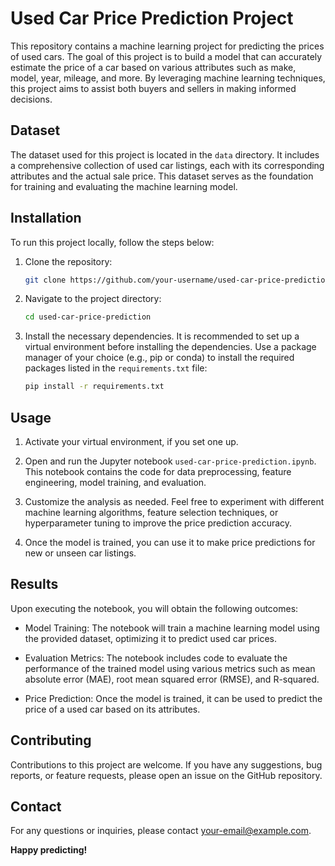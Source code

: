 # Used Car Price Prediction Project


This repository contains a machine learning project for predicting the prices of used cars. The goal of this project is to build a model that can accurately estimate the price of a car based on various attributes such as make, model, year, mileage, and more. By leveraging machine learning techniques, this project aims to assist both buyers and sellers in making informed decisions.

## Dataset

The dataset used for this project is located in the `data` directory. It includes a comprehensive collection of used car listings, each with its corresponding attributes and the actual sale price. This dataset serves as the foundation for training and evaluating the machine learning model.

## Installation

To run this project locally, follow the steps below:

1. Clone the repository:

   ```bash
   git clone https://github.com/your-username/used-car-price-prediction.git
   ```

2. Navigate to the project directory:

   ```bash
   cd used-car-price-prediction
   ```

3. Install the necessary dependencies. It is recommended to set up a virtual environment before installing the dependencies. Use a package manager of your choice (e.g., pip or conda) to install the required packages listed in the `requirements.txt` file:

   ```bash
   pip install -r requirements.txt
   ```

## Usage

1. Activate your virtual environment, if you set one up.

2. Open and run the Jupyter notebook `used-car-price-prediction.ipynb`. This notebook contains the code for data preprocessing, feature engineering, model training, and evaluation.

3. Customize the analysis as needed. Feel free to experiment with different machine learning algorithms, feature selection techniques, or hyperparameter tuning to improve the price prediction accuracy.

4. Once the model is trained, you can use it to make price predictions for new or unseen car listings.

## Results

Upon executing the notebook, you will obtain the following outcomes:

- Model Training: The notebook will train a machine learning model using the provided dataset, optimizing it to predict used car prices.

- Evaluation Metrics: The notebook includes code to evaluate the performance of the trained model using various metrics such as mean absolute error (MAE), root mean squared error (RMSE), and R-squared.

- Price Prediction: Once the model is trained, it can be used to predict the price of a used car based on its attributes.

## Contributing

Contributions to this project are welcome. If you have any suggestions, bug reports, or feature requests, please open an issue on the GitHub repository.

## Contact

For any questions or inquiries, please contact [your-email@example.com](mailto:ayeshaf2529@gmail.com).

**Happy predicting!**
